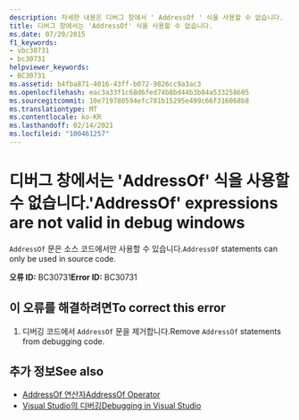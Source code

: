 ```yaml
---
description: 자세한 내용은 디버그 창에서 ' AddressOf ' 식을 사용할 수 없습니다.
title: 디버그 창에서는 'AddressOf' 식을 사용할 수 없습니다.
ms.date: 07/20/2015
f1_keywords:
- vbc30731
- bc30731
helpviewer_keywords:
- BC30731
ms.assetid: b4fba871-4016-43ff-b072-9826cc9a3ac3
ms.openlocfilehash: eac3a33f1c68d6fed74b8bd44b3b84a533258605
ms.sourcegitcommit: 10e719780594efc781b15295e499c66f316068b8
ms.translationtype: MT
ms.contentlocale: ko-KR
ms.lasthandoff: 02/14/2021
ms.locfileid: "100461257"
---
```

# <a name="addressof-expressions-are-not-valid-in-debug-windows"></a><span data-ttu-id="d276c-103">디버그 창에서는 'AddressOf' 식을 사용할 수 없습니다.</span><span class="sxs-lookup"><span data-stu-id="d276c-103">'AddressOf' expressions are not valid in debug windows</span></span>

<span data-ttu-id="d276c-104">`AddressOf` 문은 소스 코드에서만 사용할 수 있습니다.</span><span class="sxs-lookup"><span data-stu-id="d276c-104">`AddressOf` statements can only be used in source code.</span></span>  
  
 <span data-ttu-id="d276c-105">**오류 ID:** BC30731</span><span class="sxs-lookup"><span data-stu-id="d276c-105">**Error ID:** BC30731</span></span>  
  
## <a name="to-correct-this-error"></a><span data-ttu-id="d276c-106">이 오류를 해결하려면</span><span class="sxs-lookup"><span data-stu-id="d276c-106">To correct this error</span></span>  
  
1. <span data-ttu-id="d276c-107">디버깅 코드에서 `AddressOf` 문을 제거합니다.</span><span class="sxs-lookup"><span data-stu-id="d276c-107">Remove `AddressOf` statements from debugging code.</span></span>  
  
## <a name="see-also"></a><span data-ttu-id="d276c-108">추가 정보</span><span class="sxs-lookup"><span data-stu-id="d276c-108">See also</span></span>

- [<span data-ttu-id="d276c-109">AddressOf 연산자</span><span class="sxs-lookup"><span data-stu-id="d276c-109">AddressOf Operator</span></span>](../language-reference/operators/addressof-operator.md)
- [<span data-ttu-id="d276c-110">Visual Studio의 디버깅</span><span class="sxs-lookup"><span data-stu-id="d276c-110">Debugging in Visual Studio</span></span>](/visualstudio/debugger/debugger-feature-tour)
